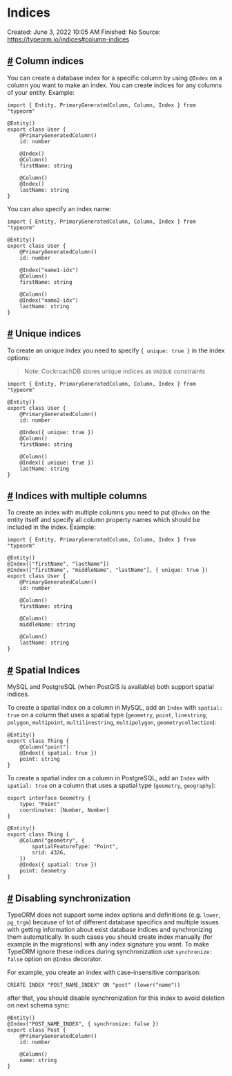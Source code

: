 # Indices

Created: June 3, 2022 10:05 AM
Finished: No
Source: https://typeorm.io/indices#column-indices

## [#](https://typeorm.io/indices#column-indices) Column indices

You can create a database index for a specific column by using `@Index` on a column you want to make an index. You can create indices for any columns of your entity. Example:

```
import { Entity, PrimaryGeneratedColumn, Column, Index } from "typeorm"

@Entity()
export class User {
    @PrimaryGeneratedColumn()
    id: number

    @Index()
    @Column()
    firstName: string

    @Column()
    @Index()
    lastName: string
}
```

You can also specify an index name:

```
import { Entity, PrimaryGeneratedColumn, Column, Index } from "typeorm"

@Entity()
export class User {
    @PrimaryGeneratedColumn()
    id: number

    @Index("name1-idx")
    @Column()
    firstName: string

    @Column()
    @Index("name2-idx")
    lastName: string
}
```

## [#](https://typeorm.io/indices#unique-indices) Unique indices

To create an unique index you need to specify `{ unique: true }` in the index options:

> 
> 
> 
> Note: CockroachDB stores unique indices as `UNIQUE` constraints
> 

```
import { Entity, PrimaryGeneratedColumn, Column, Index } from "typeorm"

@Entity()
export class User {
    @PrimaryGeneratedColumn()
    id: number

    @Index({ unique: true })
    @Column()
    firstName: string

    @Column()
    @Index({ unique: true })
    lastName: string
}
```

## [#](https://typeorm.io/indices#indices-with-multiple-columns) Indices with multiple columns

To create an index with multiple columns you need to put `@Index` on the entity itself and specify all column property names which should be included in the index. Example:

```
import { Entity, PrimaryGeneratedColumn, Column, Index } from "typeorm"

@Entity()
@Index(["firstName", "lastName"])
@Index(["firstName", "middleName", "lastName"], { unique: true })
export class User {
    @PrimaryGeneratedColumn()
    id: number

    @Column()
    firstName: string

    @Column()
    middleName: string

    @Column()
    lastName: string
}
```

## [#](https://typeorm.io/indices#spatial-indices) Spatial Indices

MySQL and PostgreSQL (when PostGIS is available) both support spatial indices.

To create a spatial index on a column in MySQL, add an `Index` with `spatial: true` on a column that uses a spatial type (`geometry`, `point`, `linestring`, `polygon`, `multipoint`, `multilinestring`, `multipolygon`, `geometrycollection`):

```
@Entity()
export class Thing {
    @Column("point")
    @Index({ spatial: true })
    point: string
}
```

To create a spatial index on a column in PostgreSQL, add an `Index` with `spatial: true` on a column that uses a spatial type (`geometry`, `geography`):

```
export interface Geometry {
    type: "Point"
    coordinates: [Number, Number]
}

@Entity()
export class Thing {
    @Column("geometry", {
        spatialFeatureType: "Point",
        srid: 4326,
    })
    @Index({ spatial: true })
    point: Geometry
}
```

## [#](https://typeorm.io/indices#disabling-synchronization) Disabling synchronization

TypeORM does not support some index options and definitions (e.g. `lower`, `pg_trgm`) because of lot of different database specifics and multiple issues with getting information about exist database indices and synchronizing them automatically. In such cases you should create index manually (for example in the migrations) with any index signature you want. To make TypeORM ignore these indices during synchronization use `synchronize: false` option on `@Index` decorator.

For example, you create an index with case-insensitive comparison:

```
CREATE INDEX "POST_NAME_INDEX" ON "post" (lower("name"))
```

after that, you should disable synchronization for this index to avoid deletion on next schema sync:

```
@Entity()
@Index("POST_NAME_INDEX", { synchronize: false })
export class Post {
    @PrimaryGeneratedColumn()
    id: number

    @Column()
    name: string
}
```